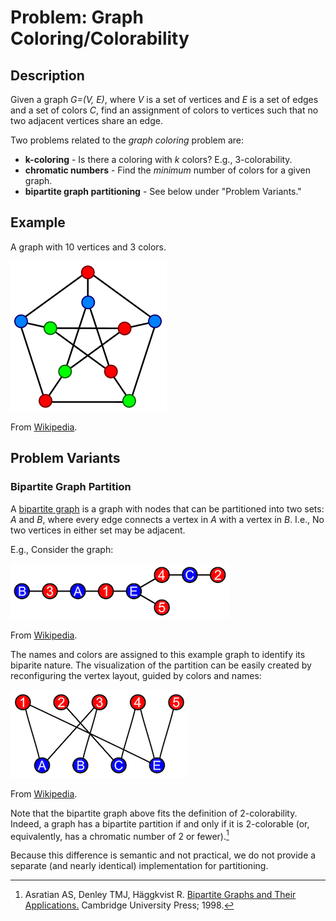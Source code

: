 # Problem: Graph Coloring/Colorability

## Description

Given a graph *G=(V, E)*, where *V* is a set of vertices and *E* is a set of edges and a set of colors *C*, find an assignment of colors to vertices such that no two adjacent vertices share an edge.

Two problems related to the *graph coloring* problem are:
* **k-coloring** - Is there a coloring with *k* colors? E.g., 3-colorability.
* **chromatic numbers** - Find the *minimum* number of colors for a given graph.
* **bipartite graph partitioning** - See below under "Problem Variants."

## Example
A graph with 10 vertices and 3 colors.

![3 Colors](images/Petersen_graph_3-coloring.svg.png)

From [Wikipedia](https://en.wikipedia.org/wiki/Graph_coloring).

## Problem Variants

### Bipartite Graph Partition
A [bipartite graph](https://en.wikipedia.org/wiki/Bipartite_graph) is a graph with nodes that can be partitioned into two sets: *A* and *B*, where every edge connects a vertex in *A* with a vertex in *B*. I.e., No two vertices in either set may be adjacent.

E.g., Consider the graph:

![Bipartite Graph](images/Simple_bipartite_graph_line_bg.png)

From [Wikipedia](https://en.wikipedia.org/wiki/Bipartite_graph).

The names and colors are assigned to this example graph to identify its biparite nature. The visualization of the partition can be easily created by reconfiguring the vertex layout, guided by colors and names:

![Bipartite Graph](images/Simple_bipartite_graph_bg.png)

From [Wikipedia](https://en.wikipedia.org/wiki/Bipartite_graph).

Note that the bipartite graph above fits the definition of 2-colorability. Indeed, a graph has a bipartite partition if and only if it is 2-colorable (or, equivalently, has a chromatic number of 2 or fewer).[^1]

Because this difference is semantic and not practical, we do not provide a separate (and nearly identical) implementation for partitioning.

[^1]: Asratian AS, Denley TMJ, Häggkvist R. [Bipartite Graphs and Their Applications.](https://archive.org/details/bipartitegraphst0000asra/page/n3/mode/2up?view=theater&ui=embed&wrapper=false) Cambridge University Press; 1998.
